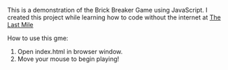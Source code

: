 This is a demonstration of the Brick Breaker Game using JavaScript. I created this project while learning how to code without the internet at [The Last Mile](https://thelastmile.org)

How to use this gme:
1. Open index.html in browser window.
2. Move your mouse to begin playing!